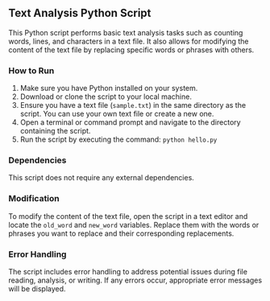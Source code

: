 ## Text Analysis Python Script

This Python script performs basic text analysis tasks such as counting words, lines, and characters in a text file. It also allows for modifying the content of the text file by replacing specific words or phrases with others.

### How to Run

1. Make sure you have Python installed on your system.
2. Download or clone the script to your local machine.
3. Ensure you have a text file (`sample.txt`) in the same directory as the script. You can use your own text file or create a new one.
4. Open a terminal or command prompt and navigate to the directory containing the script.
5. Run the script by executing the command: `python hello.py`

### Dependencies

This script does not require any external dependencies.

### Modification

To modify the content of the text file, open the script in a text editor and locate the `old_word` and `new_word` variables. Replace them with the words or phrases you want to replace and their corresponding replacements.

### Error Handling

The script includes error handling to address potential issues during file reading, analysis, or writing. If any errors occur, appropriate error messages will be displayed.

